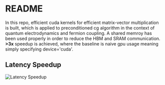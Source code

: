 # README
In this repo, efficient cuda kernels for efficient matrix-vector multiplication is built, which is applied to preconditioned cg algorithm in the context of quantum electrodynamics and fermion coupling. A shared memroy has been used properly in order to reduce the HBM and SRAM communication. **>3x** speedup is achieved, where the baseline is naive gpu usage meaning simply specifying device='cuda'.

## Latency Speedup

![Latency Speedup](illustration/latency_speedup.png)


